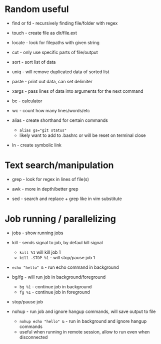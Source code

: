 # Random useful

* find or fd - recursively finding file/folder with regex

* touch - create file as dir/file.ext

* locate - look for filepaths with given string

* cut - only use specific parts of file/output

* sort - sort list of data

* uniq - will remove duplicated data of sorted list

* paste - print out data, can set delimiter

* xargs - pass lines of data into arguments for the next command

* bc - calculator

* wc - count how many lines/words/etc

* alias - create shorthand for certain commands
    * `alias gs="git status"`
    * likely want to add to .bashrc or will be reset on terminal close

* ln - create symbolic link

# Text search/manipulation

* grep - look for regex in lines of file(s)

* awk - more in depth/better grep

* sed - search and replace + grep like in vim substitute

# Job running / parallelizing

* jobs - show running jobs

* kill - sends signal to job, by defaul kill signal
    * `kill %1` will kill job 1
    * `kill -STOP %1` - will stop/pause job 1

* `echo "hello" &` - run echo command in background
* bg/fg - will run job in background/foreground
    * `bg %1` - continue job in background
    * `fg %1` - continue job in foreground

* <c-z> stop/pause job

* nohup - run job and ignore hangup commands, will save output to file
    * `nohup echo "hello" &` - run in background and ignore hangup commands
    * useful when running in remote session, allow to run even when disconnected
